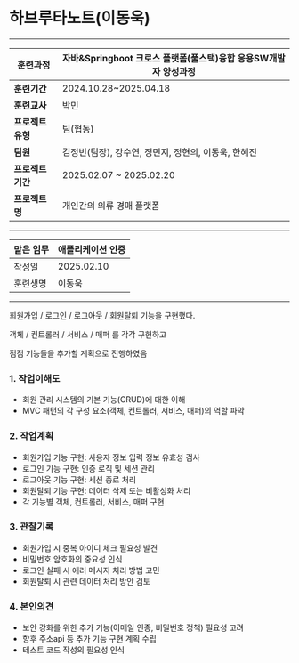 
# 하브루타노트(이동욱)

---

| **훈련과정** | 자바&Springboot 크로스 플랫폼(풀스택)융합 응용SW개발자 양성과정 |
| --- | --- |
| **훈련기간** | 2024.10.28~2025.04.18 |
| **훈련교사** | 박민 |
| **프로젝트 유형** | 팀(협동) |
| **팀원** | 김정빈(팀장), 강수연, 정민지, 정현의, 이동욱, 한혜진 |
| **프로젝트 기간** | 2025.02.07 ~ 2025.02.20 |
| **프로젝트명** | 개인간의 의류 경매 플랫폼 |

---

| 맡은 임무 | 애플리케이션 인증  |
| ----- | ---------- |
| 작성일   | 2025.02.10 |
| 훈련생명  | 이동욱        |

---
회원가입 / 로그인 / 로그아웃 / 회원탈퇴 기능을 구현했다.

객체 / 컨트롤러 / 서비스 / 매퍼 를 각각 구현하고 

점점 기능들을 추가할 계획으로 진행하였음

### 1. 작업이해도

- 회원 관리 시스템의 기본 기능(CRUD)에 대한 이해
- MVC 패턴의 각 구성 요소(객체, 컨트롤러, 서비스, 매퍼)의 역할 파악

### 2. 작업계획

- 회원가입 기능 구현: 사용자 정보 입력 정보 유효성 검사
- 로그인 기능 구현: 인증 로직 및 세션 관리
- 로그아웃 기능 구현: 세션 종료 처리
- 회원탈퇴 기능 구현: 데이터 삭제 또는 비활성화 처리
- 각 기능별 객체, 컨트롤러, 서비스, 매퍼 구현

### 3. 관찰기록

- 회원가입 시 중복 아이디 체크 필요성 발견
- 비밀번호 암호화의 중요성 인식
- 로그인 실패 시 에러 메시지 처리 방법 고민
- 회원탈퇴 시 관련 데이터 처리 방안 검토

### 4. 본인의견

- 보안 강화를 위한 추가 기능(이메일 인증, 비밀번호 정책) 필요성 고려
- 향후 주소api 등 추가 기능 구현 계획 수립
- 테스트 코드 작성의 필요성 인식
